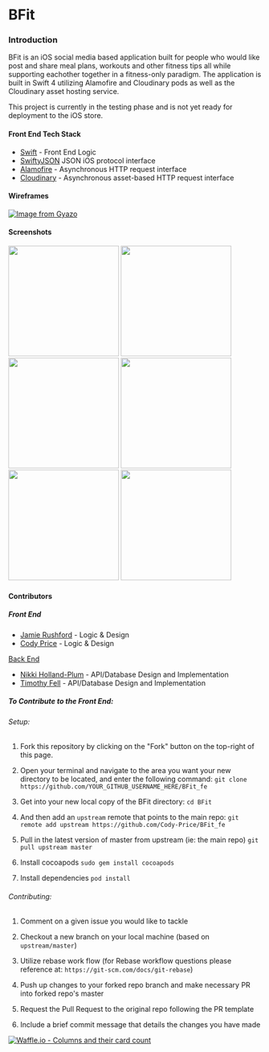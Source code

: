# BFit

### Introduction

BFit is an iOS social media based application built for people who would like post and share meal plans, workouts and other fitness tips all while supporting eachother together in a fitness-only paradigm. The application is built in Swift 4 utilizing Alamofire and Cloudinary pods as well as the Cloudinary asset hosting service.

This project is currently in the testing phase and is not yet ready for deployment to the iOS store.

#### Front End Tech Stack

- [Swift](https://swift.org/) - Front End Logic
- [SwiftyJSON](https://github.com/SwiftyJSON/SwiftyJSON) JSON iOS protocol interface
- [Alamofire](https://github.com/Alamofire/Alamofire) - Asynchronous HTTP request interface
- [Cloudinary](https://cloudinary.com/) - Asynchronous asset-based HTTP request interface

#### Wireframes

[![Image from Gyazo](https://i.gyazo.com/49d62a9cfc6b6a0c6f545be62e895420.png)](https://gyazo.com/49d62a9cfc6b6a0c6f545be62e895420)

#### Screenshots

<img src="https://i.gyazo.com/065d7b421e65bddd6fd15b03652600ef.png" width="220"> <img src="https://i.gyazo.com/c8f3f251c79190e0d7eb29914c503d73.png" width="220"> <img src="https://i.gyazo.com/8e1e8e3e9a443878b96616a69410b8d2.png" width="220"> <img src="https://i.gyazo.com/604b3cf6dde7aab2d7a04c37a47c2571.png" width="220"> <img src="https://i.gyazo.com/185aca91ccec6848ac0ec9e8e7c0a887.png" width="220"> <img src="https://i.gyazo.com/a1b48e99aa07b3fcba181726ff59aa6c.png" width="220">

#### Contributors

##### Front End

- [Jamie Rushford](https://github.com/jarushford) - Logic & Design
- [Cody Price](https://github.com/Cody-Price) - Logic & Design

[Back End](https://github.com/mnhollandplum/BFit_be)

- [Nikki Holland-Plum](https://github.com/mnhollandplum) - API/Database Design and Implementation
- [Timothy Fell](https://github.com/TimothyFell) - API/Database Design and Implementation

##### To Contribute to the Front End:

###### Setup:

1. Fork this repository by clicking on the "Fork" button on the top-right of this page.

2. Open your terminal and navigate to the area you want your new directory to be located, and enter the following command:
`git clone https://github.com/YOUR_GITHUB_USERNAME_HERE/BFit_fe`

3. Get into your new local copy of the BFit directory:
`cd BFit`

4. And then add an `upstream` remote that points to the main repo:
`git remote add upstream https://github.com/Cody-Price/BFit_fe`

5. Pull in the latest version of master from upstream (ie: the main repo)
`git pull upstream master`

6. Install cocoapods
`sudo gem install cocoapods`

7. Install dependencies
`pod install`

###### Contributing:

1. Comment on a given issue you would like to tackle

2. Checkout a new branch on your local machine (based on `upstream/master`)

3. Utilize rebase work flow (for Rebase workflow questions please reference at: `https://git-scm.com/docs/git-rebase`)

4. Push up changes to your forked repo branch and make necessary PR into forked repo's master

5. Request the Pull Request to the original repo following the PR template

6. Include a brief commit message that details the changes you have made

[![Waffle.io - Columns and their card count](https://badge.waffle.io/mnhollandplum/BFit_be.svg?columns=all)](https://waffle.io/mnhollandplum/BFit_be)

